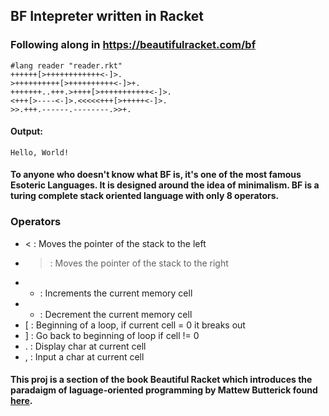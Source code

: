 ## BF Intepreter written in Racket
### Following along in https://beautifulracket.com/bf
```racket
#lang reader "reader.rkt"
++++++[>++++++++++++<-]>.
>++++++++++[>++++++++++<-]>+.
+++++++..+++.>++++[>+++++++++++<-]>.
<+++[>----<-]>.<<<<<+++[>+++++<-]>.
>>.+++.------.--------.>>+.
```
#### Output:
```
Hello, World!
```
#### To anyone who doesn't know what BF is, it's one of the most famous Esoteric Languages. It is designed around the idea of minimalism. BF is a turing complete stack oriented language with only 8 operators.

### Operators
- < : Moves the pointer of the stack to the left
- > : Moves the pointer of the stack to the right
- + : Increments the current memory cell
- - : Decrement the current memory cell 
- [ : Beginning of a loop, if current cell = 0 it breaks out
- ] : Go back to beginning of loop if cell != 0 
- . : Display char at current cell
- , : Input a char at current cell

#### This proj is a section of the book Beautiful Racket which introduces the paradaigm of laguage-oriented programming by Mattew Butterick found [here]('https://beautifulracket.com/').  
